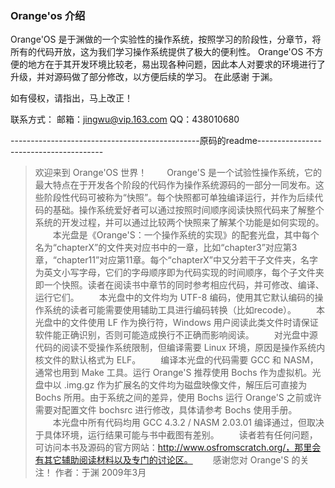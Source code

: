 ### Orange'os 介绍

Orange'OS 是于渊做的一个实验性的操作系统，按照学习的阶段性，分章节，将所有的代码开放，这为我们学习操作系统提供了极大的便利性。
Orange'OS 不方便的地方在于其开发环境比较老，易出现各种问题，因此本人对要求的环境进行了升级，并对源码做了部分修改，以方便后续的学习。
在此感谢 于渊。

如有侵权，请指出，马上改正！

联系方式：  邮箱：jingwu@vip.163.com         QQ：438010680

-----------------------------------------------原码的readme---------------------------------------
>欢迎来到 Orange'OS 世界！
>　　Orange'S 是一个试验性操作系统，它的最大特点在于开发各个阶段的代码作为操作系统源码的一部分一同发布。这些阶段性代码可被称为“快照”。每个快照都可单独编译运行，并作为后续代码的基础。操作系统爱好者可以通过按照时间顺序阅读快照代码来了解整个系统的开发过程，并可以通过比较两个快照来了解某个功能是如何实现的。
>　　本光盘是《Orange'S：一个操作系统的实现》的配套光盘，其中每个名为“chapterX”的文件夹对应书中的一章，比如“chapter3”对应第3章，“chapter11”对应第11章。每个“chapterX”中又分若干子文件夹，名字为英文小写字母，它们的字母顺序即为代码实现的时间顺序，每个子文件夹即一个快照。读者在阅读书中章节的同时参考相应代码，并可修改、编译、运行它们。
>　　本光盘中的文件均为 UTF-8 编码，使用其它默认编码的操作系统的读者可能需要使用辅助工具进行编码转换（比如recode）。
>　　本光盘中的文件使用 LF 作为换行符，Windows 用户阅读此类文件时请保证软件能正确识别，否则可能造成换行不正确而影响阅读。
>　　对光盘中源代码的阅读不受操作系统限制，但编译需要 Linux 环境，原因是操作系统内核文件的默认格式为 ELF。
>　　编译本光盘的代码需要 GCC 和 NASM，通常也用到 Make 工具。运行 Orange'S 推荐使用 Bochs 作为虚拟机。光盘中以 .img.gz 作为扩展名的文件均为磁盘映像文件，解压后可直接为 Bochs 所用。由于系统之间的差异，使用 Bochs 运行 Orange'S 之前或许需要对配置文件 bochsrc 进行修改，具体请参考 Bochs 使用手册。
>　　本光盘中所有代码均用 GCC 4.3.2 / NASM 2.03.01 编译通过，但取决于具体环境，运行结果可能与书中截图有差别。
>　　读者若有任何问题，可访问本书及源码的官方网站：http://www.osfromscratch.org/，那里会有其它辅助阅读材料以及专门的讨论区。
>　　感谢您对 Orange'S 的关注！
>作者：于渊
>2009年3月


